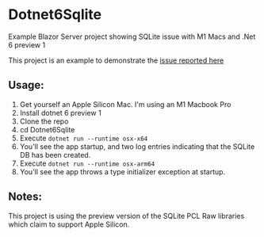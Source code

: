 # Dotnet6Sqlite
Example Blazor Server project showing SQLite issue with M1 Macs and .Net 6 preview 1

This project is an example to demonstrate the [issue reported here](https://github.com/dotnet/efcore/issues/24198)
## Usage: 

1. Get yourself an Apple Silicon Mac. I'm using an M1 Macbook Pro 
2. Install dotnet 6 preview 1
3. Clone the repo
4. cd Dotnet6Sqlite
5. Execute `dotnet run --runtime osx-x64`
6. You'll see the app startup, and two log entries indicating that the SQLite DB has been created.
7. Execute `dotnet run --runtime osx-arm64`
8. You'll see the app throws a type initializer exception at startup.

## Notes: 
This project is using the preview version of the SQLite PCL Raw libraries which claim to support Apple Silicon.
